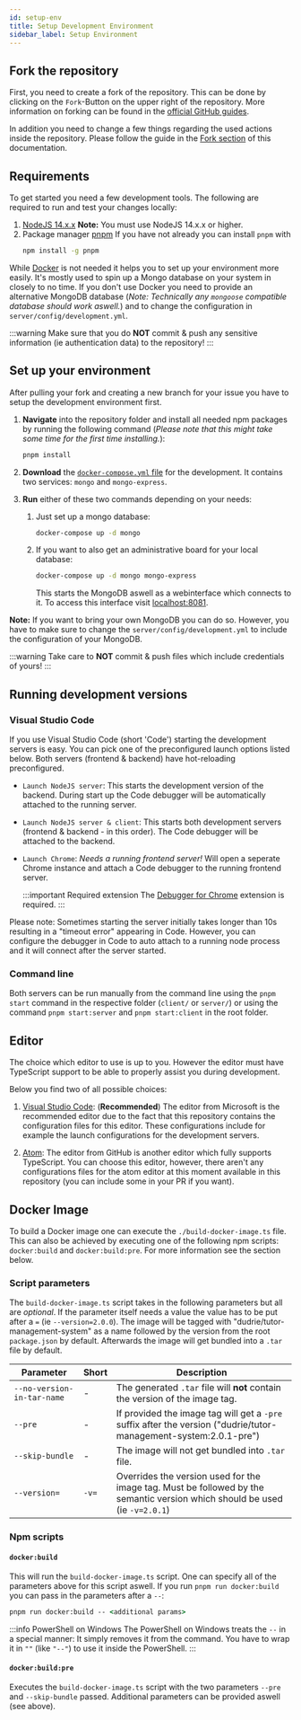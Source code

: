 ```yaml
---
id: setup-env
title: Setup Development Environment
sidebar_label: Setup Environment
---
```


## Fork the repository

First, you need to create a fork of the repository.
This can be done by clicking on the `Fork`-Button on the upper right of the repository.
More information on forking can be found in the [official GitHub guides](https://docs.github.com/en/free-pro-team@latest/github/getting-started-with-github/fork-a-repo).

In addition you need to change a few things regarding the used actions inside the repository. Please follow the guide in the [Fork section][fork-doc] of this documentation.

## Requirements

To get started you need a few development tools. The following are required to run and test your changes locally:

1. [NodeJS 14.x.x](https://nodejs.org)
   **Note:** You must use NodeJS 14.x.x or higher.
2. Package manager [pnpm](https://pnpm.js.org/en/)
   If you have not already you can install `pnpm` with
   ```cmd
   npm install -g pnpm
   ```

While [Docker](https://docs.docker.com/install/) is not needed it helps you to set up your environment more easily. It's mostly used to spin up a Mongo database on your system in closely to no time. If you don't use Docker you need to provide an alternative MongoDB database (_Note: Technically any `mongoose` compatible database should work aswell._) and to change the configuration in `server/config/development.yml`.

:::warning
Make sure that you do **NOT** commit & push any sensitive information (ie authentication data) to the repository!
:::

## Set up your environment

After pulling your fork and creating a new branch for your issue you have to setup the development environment first.

1. **Navigate** into the repository folder and install all needed npm packages by running the following command (_Please note that this might take some time for the first time installing._):

   ```sh
   pnpm install
   ```

1. **Download** the [`docker-compose.yml` file](../assets/dev/docker-compose.yml) for the development. It contains two services: `mongo` and `mongo-express`.

1. **Run** either of these two commands depending on your needs:

   1. Just set up a mongo database:

      ```sh
      docker-compose up -d mongo
      ```

   1. If you want to also get an administrative board for your local database:
      ```sh
      docker-compose up -d mongo mongo-express
      ```
      This starts the MongoDB aswell as a webinterface which connects to it. To access this interface visit [localhost:8081](localhost:8081).

**Note:** If you want to bring your own MongoDB you can do so. However, you have to make sure to change the `server/config/development.yml` to include the configuration of your MongoDB.

:::warning
Take care to **NOT** commit & push files which include credentials of yours!
:::

## Running development versions

### Visual Studio Code

If you use Visual Studio Code (short 'Code') starting the development servers is easy. You can pick one of the preconfigured launch options listed below. Both servers (frontend & backend) have hot-reloading preconfigured.

- `Launch NodeJS server`: This starts the development version of the backend. During start up the Code debugger will be automatically attached to the running server.
- `Launch NodeJS server & client`: This starts both development servers (frontend & backend - in this order). The Code debugger will be attached to the backend.
- `Launch Chrome`: _Needs a running frontend server!_ Will open a seperate Chrome instance and attach a Code debugger to the running frontend server.

  :::important Required extension
  The [Debugger for Chrome](https://marketplace.visualstudio.com/items?itemName=msjsdiag.debugger-for-chrome) extension is required.
  :::

Please note: Sometimes starting the server initially takes longer than 10s resulting in a "timeout error" appearing in Code. However, you can configure the debugger in Code to auto attach to a running node process and it will connect after the server started.

### Command line

Both servers can be run manually from the command line using the `pnpm start` command in the respective folder (`client/` or `server/`) or using the command `pnpm start:server` and `pnpm start:client` in the root folder.

## Editor

The choice which editor to use is up to you. However the editor must have TypeScript support to be able to properly assist you during development.

Below you find two of all possible choices:

1. [Visual Studio Code](https://code.visualstudio.com/):
   (**Recommended**) The editor from Microsoft is the recommended editor due to the fact that this repository contains the configuration files for this editor. These configurations include for example the launch configurations for the development servers.

2. [Atom](https://atom.io/):
   The editor from GitHub is another editor which fully supports TypeScript. You can choose this editor, however, there aren't any configurations files for the atom editor at this moment available in this repository (you can include some in your PR if you want).

## Docker Image

To build a Docker image one can execute the `./build-docker-image.ts` file. This can also be achieved by executing one of the following npm scripts: `docker:build` and `docker:build:pre`. For more information see the section below.

### Script parameters

The `build-docker-image.ts` script takes in the following parameters but all are _optional_. If the parameter itself needs a value the value has to be put after a `=` (ie `--version=2.0.0`). The image will be tagged with "dudrie/tutor-management-system" as a name followed by the version from the root `package.json` by default. Afterwards the image will get bundled into a `.tar` file by default.

| Parameter                  | Short | Description                                                                                                                 |
| -------------------------- | ----- | --------------------------------------------------------------------------------------------------------------------------- |
| `--no-version-in-tar-name` | -     | The generated `.tar` file will **not** contain the version of the image tag.                                                |
| `--pre`                    | -     | If provided the image tag will get a `-pre` suffix after the version ("dudrie/tutor-management-system:2.0.1-pre")           |
| `--skip-bundle`            | -     | The image will not get bundled into `.tar` file.                                                                            |
| `--version=`               | `-v=` | Overrides the version used for the image tag. Must be followed by the semantic version which should be used (ie `-v=2.0.1`) |

### Npm scripts

#### `docker:build`

This will run the `build-docker-image.ts` script.
One can specify all of the parameters above for this script aswell.
If you run `pnpm run docker:build` you can pass in the parameters after a `--`:

```cmd
pnpm run docker:build -- <additional params>
```

:::info PowerShell on Windows
The PowerShell on Windows treats the `--` in a special manner: It simply removes it from the command.
You have to wrap it in `""` (like `"--"`) to use it inside the PowerShell.
:::

#### `docker:build:pre`

Executes the `build-docker-image.ts` script with the two parameters `--pre` and `--skip-bundle` passed.
Additional parameters can be provided aswell (see above).

[fork-doc]: ./fork
